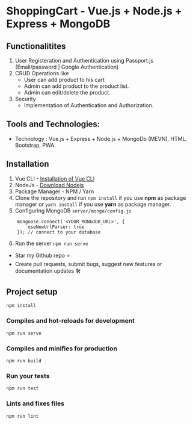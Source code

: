 # ShoppingCart - Vue.js + Node.js + Express + MongoDB



## Functionalitites
1. User Registeration and Authentication using Passport.js (Email/password | Google Authentication)
2. CRUD Operations like
    * User can add product to his cart
    * Admin can add product to the product list.
    * Admin can edit/delete the product.
3. Security
    * Implementation of Authentication and Authorization.

## Tools and Technologies:
* Technology : Vue.js + Express + Node.js + MongoDb (MEVN), HTML, Bootstrap, PWA.

## Installation

1. Vue CLI - [Installation of Vue CLI](https://cli.vuejs.org/guide/installation.html)
2. NodeJs - [Download Nodejs](https://nodejs.org/en/download/)
3. Package Manager - NPM / Yarn
4. Clone the repository and run `npm install` if you use **npm** as package manager or `yarn install` if you use **yarn** as package manager.
5. Configuring MongoDB `server/mongo/config.js`
```
    mongoose.connect('<YOUR_MONGODB_URL>', {
        useNewUrlParser: true
    }); // connect to your database

```
6. Run the server `npm run serve`


* Star my Github repo ⭐
* Create pull requests, submit bugs, suggest new features or documentation updates 🛠

## Project setup
```
npm install
```

### Compiles and hot-reloads for development
```
npm run serve
```

### Compiles and minifies for production
```
npm run build
```

### Run your tests
```
npm run test
```

### Lints and fixes files
```
npm run lint
```
